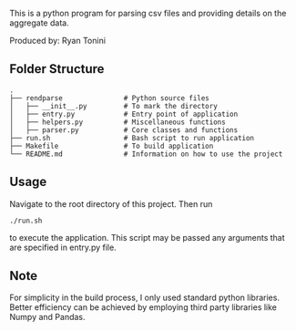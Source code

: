 This is a python program for parsing csv files and providing details on the aggregate data.

Produced by: Ryan Tonini


Folder Structure
----------------

    .                 
    ├── rendparse			    # Python source files 
    │   ├── __init__.py         # To mark the directory
    │   ├── entry.py            # Entry point of application
    │   ├── helpers.py          # Miscellaneous functions 
    │   ├── parser.py           # Core classes and functions 
    ├── run.sh                  # Bash script to run application 
    ├── Makefile				# To build application
    └── README.md      			# Information on how to use the project


Usage
-----

Navigate to the root directory of this project.  Then run

    ./run.sh

 to execute the application.  This script may be passed any arguments that are specified in entry.py file.


 Note
-----

For simplicity in the build process, I only used standard python libraries.  Better efficiency can be achieved by employing third party libraries like Numpy and Pandas.  
